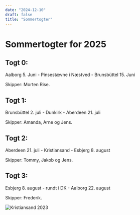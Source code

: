 ```yaml
---
date: "2024-12-10"
draft: false
title: "Sommertogter"
---
```


# Sommertogter for 2025

## Togt 0:

Aalborg 5. Juni - Pinsestævne i Næstved - Brunsbüttel 15. Juni

Skipper: Morten Rise.

## Togt 1:

Brunsbüttel 2. juli - Dunkirk - Aberdeen 21. juli

Skipper: Amanda, Arne og Jens.

## Togt 2:

Aberdeen 21. juli - Kristiansand - Esbjerg 8. august

Skipper: Tommy, Jakob og Jens.

## Togt 3:

Esbjerg 8. august - rundt i DK - Aalborg 22. august

Skipper: Frederik.

![Kristiansand 2023](/img/kristiansand2023.jpg)
